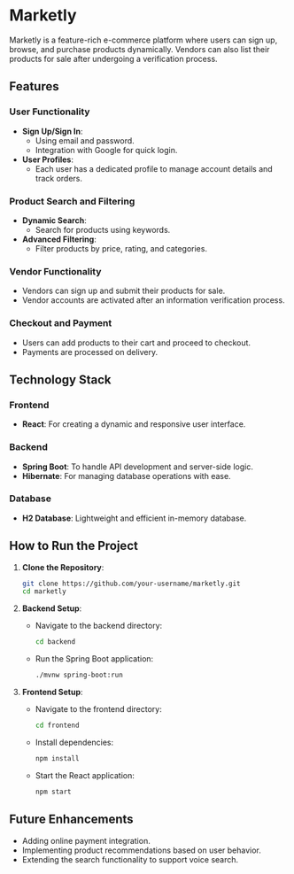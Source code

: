 # Marketly

Marketly is a feature-rich e-commerce platform where users can sign up, browse, and purchase products dynamically. Vendors can also list their products for sale after undergoing a verification process.

## Features

### User Functionality
- **Sign Up/Sign In**:
  - Using email and password.
  - Integration with Google for quick login.
- **User Profiles**:
  - Each user has a dedicated profile to manage account details and track orders.

### Product Search and Filtering
- **Dynamic Search**:
  - Search for products using keywords.
- **Advanced Filtering**:
  - Filter products by price, rating, and categories.

### Vendor Functionality
- Vendors can sign up and submit their products for sale.
- Vendor accounts are activated after an information verification process.

### Checkout and Payment
- Users can add products to their cart and proceed to checkout.
- Payments are processed on delivery.

## Technology Stack

### Frontend
- **React**: For creating a dynamic and responsive user interface.

### Backend
- **Spring Boot**: To handle API development and server-side logic.
- **Hibernate**: For managing database operations with ease.

### Database
- **H2 Database**: Lightweight and efficient in-memory database.

## How to Run the Project

1. **Clone the Repository**:
   ```bash
   git clone https://github.com/your-username/marketly.git
   cd marketly
   ```

2. **Backend Setup**:
   - Navigate to the backend directory:
     ```bash
     cd backend
     ```
   - Run the Spring Boot application:
     ```bash
     ./mvnw spring-boot:run
     ```

3. **Frontend Setup**:
   - Navigate to the frontend directory:
     ```bash
     cd frontend
     ```
   - Install dependencies:
     ```bash
     npm install
     ```
   - Start the React application:
     ```bash
     npm start
     ```

## Future Enhancements
- Adding online payment integration.
- Implementing product recommendations based on user behavior.
- Extending the search functionality to support voice search.



